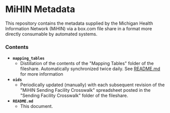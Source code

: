 # MiHIN Metadata

This repository contains the metadata supplied by the
Michigan Health Information Network (MiHIN) via a
box.com file share in a
format more directly consumable by automated systems.

### Contents

* **`mapping_tables`**
  * Distillation of the contents of the "Mapping Tables" folder
of the fileshare.  Automatically synchronized twice daily.  See
[README.md](mapping_tables/README.md) for more information
* **`oids`**
  * Periodically updated (manually) with each subsequent revision of the
"MiHIN Sending Facility Crosswalk" spreadsheet posted in the
"Sending Facility Crosswalk" folder of the fileshare.
* **`README.md`**
  * This document.

